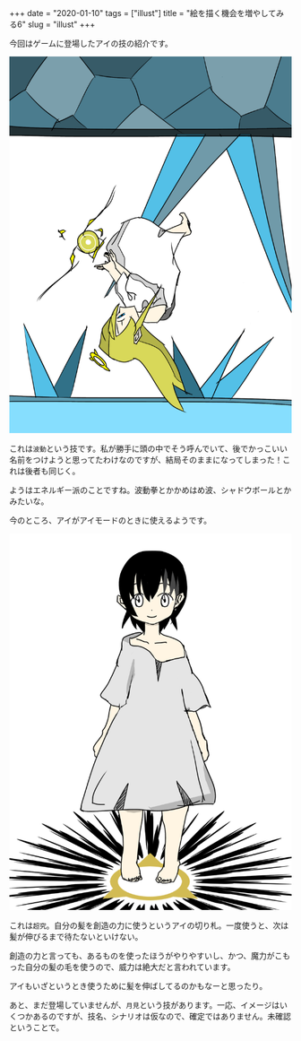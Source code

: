 +++
date = "2020-01-10"
tags = ["illust"]
title = "絵を描く機会を増やしてみる6"
slug = "illust"
+++

今回はゲームに登場したアイの技の紹介です。

![](/img/yui_19.png)

これは`波動`という技です。私が勝手に頭の中でそう呼んでいて、後でかっこいい名前をつけようと思ってたわけなのですが、結局そのままになってしまった！これは後者も同じく。

ようはエネルギー派のことですね。波動拳とかかめはめ波、シャドウボールとかみたいな。

今のところ、アイがアイモードのときに使えるようです。

![](/img/game/c_yui_choukyuu.png)

これは`超究`。自分の髪を創造の力に使うというアイの切り札。一度使うと、次は髪が伸びるまで待たないといけない。

創造の力と言っても、あるものを使ったほうがやりやすいし、かつ、魔力がこもった自分の髪の毛を使うので、威力は絶大だと言われています。

アイもいざというとき使うために髪を伸ばしてるのかもなーと思ったり。

あと、まだ登場していませんが、`月見`という技があります。一応、イメージはいくつかあるのですが、技名、シナリオは仮なので、確定ではありません。未確認ということで。

